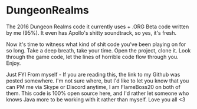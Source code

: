 # DungeonRealms
The 2016 Dungeon Realms code it currently uses + .ORG Beta code written by me (95%).
It even has Apollo's shitty soundtrack, so yes, it's fresh.

Now it's time to witness what kind of shit code you've been playing on for so long. 
Take a deep breath, take your time. Open the project, clone it. Look through the game code, let the lines of horrible code flow through you. Enjoy.

Just FYI From myself - If you are reading this, the link to my Github was posted somewhere. I'm not sure where, but I'd like to let you know that you can PM me via Skype or Discord anytime, I am FlameBoss20 on both of them. This code is 100% open source here, and I'd rather let someone who knows Java more to be working with it rather than myself. Love you all <3



